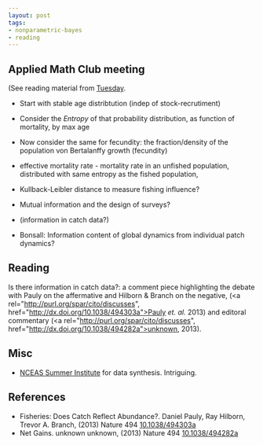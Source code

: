 ```yaml
---
layout: post
tags: 
- nonparametric-bayes
- reading
---
```



Applied Math Club meeting
-------------------------

(See reading material from [Tuesday](/2013/02/19/notes.html).  

- Start with stable age distribtution (indep of stock-recrutiment)
- Consider the *Entropy* of that probability distribution, as function of mortality, by max age
- Now consider the same for fecundity: the fraction/density of the population von Bertalanffy growth (fecundity)
- effective mortality rate - mortality rate in an unfished population, distributed with same entropy as the fished population, 
- Kullback-Leibler distance to measure fishing influence?


- Mutual information and the design of surveys?
- (information in catch data?)
- Bonsall: Information content of global dynamics from individual patch dynamics?

Reading
-------

Is there information in catch data?: a comment piece highlighting the debate with Pauly on the affermative and Hilborn & Branch on the negative, (<a rel="http://purl.org/spar/cito/discusses", href="http://dx.doi.org/10.1038/494303a">Pauly _et. al._ 2013</a>) and editoral commentary (<a rel="http://purl.org/spar/cito/discusses", href="http://dx.doi.org/10.1038/494282a">unknown, 2013</a>).  




Misc
----

* [NCEAS Summer Institute](http://www.nceas.ucsb.edu/news/nceas-summer-institute-2013) for data synthesis.  Intriguing. 



References
-----------

<div prefix="dc: http://purl.org/dc/terms/,
                      bibo: http://purl.org/ontology/bibo/,
                      foaf: http://xmlns.com/foaf/spec/,
                      biro: http://purl.org/spar/biro/"
        property="http://purl.org/spar/biro/ReferenceList"> <ul class='bibliography'> 
<li> <span property="dc:title">Fisheries: Does Catch Reflect Abundance?.</span> <span property="dc:creator"> <span property="foaf:givenName">Daniel</span> <span property="foaf:familyName">Pauly</span>, </span><span property="dc:creator"> <span property="foaf:givenName">Ray</span> <span property="foaf:familyName">Hilborn</span>, </span><span property="dc:creator"> <span property="foaf:givenName">Trevor A.</span> <span property="foaf:familyName">Branch</span>, </span>  (<span property="dc:date">2013</span>)  <span rel="http://purl.org/dc/terms/isPartOf" 
                            resource="[http://purl.org/dc/terms/journal]">
                        <span property="http://purl.org/dc/terms/title"
                                content=" Nature ">
                        </span>
                          <span property="bibo:shortTitle"> Nature </span>
               </span>  <span property="bibo:volume">494</span>    <a property="bibo:doi" href="http://dx.doi.org/10.1038/494303a">10.1038/494303a</a> </li>
<li> <span property="dc:title">Net Gains.</span> <span property="dc:creator"> <span property="foaf:givenName">unknown</span> <span property="foaf:familyName">unknown</span>, </span>  (<span property="dc:date">2013</span>)  <span rel="http://purl.org/dc/terms/isPartOf" 
                            resource="[http://purl.org/dc/terms/journal]">
                        <span property="http://purl.org/dc/terms/title"
                                content=" Nature ">
                        </span>
                          <span property="bibo:shortTitle"> Nature </span>
               </span>  <span property="bibo:volume">494</span>    <a property="bibo:doi" href="http://dx.doi.org/10.1038/494282a">10.1038/494282a</a> </li>
 </ul>
</div>

